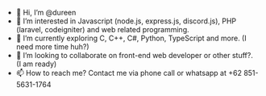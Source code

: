 - 👋 Hi, I’m @dureen
- 👀 I’m interested in Javascript (node.js, express.js, discord.js), PHP (laravel, codeigniter) and web related programming.
- 🌱 I’m currently exploring C, C++, C#, Python, TypeScript and more. (I need more time huh?)
- 💞️ I’m looking to collaborate on front-end web developer or other stuff?. (I am ready)
- 📫 How to reach me? Contact me via phone call or whatsapp at +62 851-5631-1764

<!---
dureen/dureen is a ✨ special ✨ repository because its `README.md` (this file) appears on your GitHub profile.
You can click the Preview link to take a look at your changes.
--->
